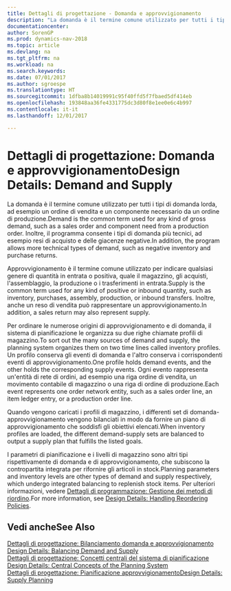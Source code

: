 ```yaml
---
title: Dettagli di progettazione - Domanda e approvvigionamento
description: "La domanda è il termine comune utilizzato per tutti i tipi di domanda lorda, ad esempio un ordine di vendita e un componente necessario da un ordine di produzione. Inoltre, il programma consente i tipi di domanda più tecnici, ad esempio resi di acquisto e delle giacenze negative."
documentationcenter: 
author: SorenGP
ms.prod: dynamics-nav-2018
ms.topic: article
ms.devlang: na
ms.tgt_pltfrm: na
ms.workload: na
ms.search.keywords: 
ms.date: 07/01/2017
ms.author: sgroespe
ms.translationtype: HT
ms.sourcegitcommit: 1dfba8b14019991c95f40ffd5f7fbaed5df414eb
ms.openlocfilehash: 193848aa36fe4331775dc3d80f8e1ee0e6c4b997
ms.contentlocale: it-it
ms.lasthandoff: 12/01/2017

---
```

# <a name="design-details-demand-and-supply"></a><span data-ttu-id="c4097-104">Dettagli di progettazione: Domanda e approvvigionamento</span><span class="sxs-lookup"><span data-stu-id="c4097-104">Design Details: Demand and Supply</span></span>
<span data-ttu-id="c4097-105">La domanda è il termine comune utilizzato per tutti i tipi di domanda lorda, ad esempio un ordine di vendita e un componente necessario da un ordine di produzione.</span><span class="sxs-lookup"><span data-stu-id="c4097-105">Demand is the common term used for any kind of gross demand, such as a sales order and component need from a production order.</span></span> <span data-ttu-id="c4097-106">Inoltre, il programma consente i tipi di domanda più tecnici, ad esempio resi di acquisto e delle giacenze negative.</span><span class="sxs-lookup"><span data-stu-id="c4097-106">In addition, the program allows more technical types of demand, such as negative inventory and purchase returns.</span></span>  
  
 <span data-ttu-id="c4097-107">Approvvigionamento è il termine comune utilizzato per indicare qualsiasi genere di quantità in entrata o positiva, quale il magazzino, gli acquisti, l'assemblaggio, la produzione o i trasferimenti in entrata.</span><span class="sxs-lookup"><span data-stu-id="c4097-107">Supply is the common term used for any kind of positive or inbound quantity, such as inventory, purchases, assembly, production, or inbound transfers.</span></span> <span data-ttu-id="c4097-108">Inoltre, anche un reso di vendita può rappresentare un approvvigionamento.</span><span class="sxs-lookup"><span data-stu-id="c4097-108">In addition, a sales return may also represent supply.</span></span>  
  
 <span data-ttu-id="c4097-109">Per ordinare le numerose origini di approvvigionamento e di domanda, il sistema di pianificazione le organizza su due righe chiamate profili di magazzino.</span><span class="sxs-lookup"><span data-stu-id="c4097-109">To sort out the many sources of demand and supply, the planning system organizes them on two time lines called inventory profiles.</span></span> <span data-ttu-id="c4097-110">Un profilo conserva gli eventi di domanda e l'altro conserva i corrispondenti eventi di approvvigionamento.</span><span class="sxs-lookup"><span data-stu-id="c4097-110">One profile holds demand events, and the other holds the corresponding supply events.</span></span> <span data-ttu-id="c4097-111">Ogni evento rappresenta un'entità di rete di ordini, ad esempio una riga ordine di vendita, un movimento contabile di magazzino o una riga di ordine di produzione.</span><span class="sxs-lookup"><span data-stu-id="c4097-111">Each event represents one order network entity, such as a sales order line, an item ledger entry, or a production order line.</span></span>  
  
 <span data-ttu-id="c4097-112">Quando vengono caricati i profili di magazzino, i differenti set di domanda-approvvigionamento vengono bilanciati in modo da fornire un piano di approvvigionamento che soddisfi gli obiettivi elencati.</span><span class="sxs-lookup"><span data-stu-id="c4097-112">When inventory profiles are loaded, the different demand-supply sets are balanced to output a supply plan that fulfills the listed goals.</span></span>  
  
 <span data-ttu-id="c4097-113">I parametri di pianificazione e i livelli di magazzino sono altri tipi rispettivamente di domanda e di approvvigionamento, che subiscono la contropartita integrata per rifornire gli articoli in stock.</span><span class="sxs-lookup"><span data-stu-id="c4097-113">Planning parameters and inventory levels are other types of demand and supply respectively, which undergo integrated balancing to replenish stock items.</span></span> <span data-ttu-id="c4097-114">Per ulteriori informazioni, vedere [Dettagli di programmazione: Gestione dei metodi di riordino](design-details-handling-reordering-policies.md).</span><span class="sxs-lookup"><span data-stu-id="c4097-114">For more information, see [Design Details: Handling Reordering Policies](design-details-handling-reordering-policies.md).</span></span>  
  
## <a name="see-also"></a><span data-ttu-id="c4097-115">Vedi anche</span><span class="sxs-lookup"><span data-stu-id="c4097-115">See Also</span></span>  
 <span data-ttu-id="c4097-116">[Dettagli di progettazione: Bilanciamento domanda e approvvigionamento](design-details-balancing-demand-and-supply.md) </span><span class="sxs-lookup"><span data-stu-id="c4097-116">[Design Details: Balancing Demand and Supply](design-details-balancing-demand-and-supply.md) </span></span>  
 <span data-ttu-id="c4097-117">[Dettagli di progettazione: Concetti centrali del sistema di pianificazione](design-details-central-concepts-of-the-planning-system.md) </span><span class="sxs-lookup"><span data-stu-id="c4097-117">[Design Details: Central Concepts of the Planning System](design-details-central-concepts-of-the-planning-system.md) </span></span>  
 [<span data-ttu-id="c4097-118">Dettagli di progettazione: Pianificazione approvvigionamento</span><span class="sxs-lookup"><span data-stu-id="c4097-118">Design Details: Supply Planning</span></span>](design-details-supply-planning.md)
